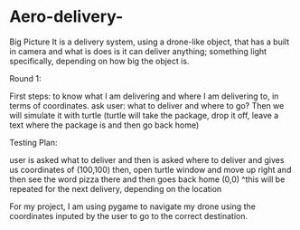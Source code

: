 # Aero-delivery-
Big Picture
It is a delivery system, using a drone-like object, that has a built in camera and what is does is it can deliver anything; something light specifically, depending on how big the object is. 

Round 1: 

First steps: to know what I am delivering and where I am delivering to, in terms of coordinates.
ask user: what to deliver and where to go?
Then we will simulate it with turtle (turtle will take the package, drop it off, leave a text where the package is and then go back home)

Testing Plan:

user is asked what to deliver and then is asked where to deliver and gives us coordinates of (100,100)
then, open turtle window and move up right and then see the word pizza there and then goes back home (0,0)
^this will be repeated for the next delivery, depending on the location


For my project, I am using pygame to navigate my drone using the coordinates inputed by the user to go to the correct destination. 
